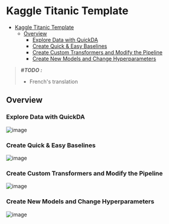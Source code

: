 # Kaggle Titanic Template

- [Kaggle Titanic Template](#kaggle-titanic-template)
  - [Overview](#overview)
    - [Explore Data with QuickDA](#explore-data-with-quickda)
    - [Create Quick & Easy Baselines](#create-quick--easy-baselines)
    - [Create Custom Transformers and Modify the Pipeline](#create-custom-transformers-and-modify-the-pipeline)
    - [Create New Models and Change Hyperparameters](#create-new-models-and-change-hyperparameters)

> **#_TODO :_**
>
> - French's translation

## Overview

### Explore Data with QuickDA

![image](https://user-images.githubusercontent.com/88633026/129945057-5cc06bb8-1331-47e9-a2e2-bc2cac0150fc.png)

### Create Quick & Easy Baselines

![image](https://user-images.githubusercontent.com/88633026/129945592-2d60fe43-07fb-4a16-aacb-ecd5cb04f552.png)

### Create Custom Transformers and Modify the Pipeline

![image](https://user-images.githubusercontent.com/88633026/129948410-92c82bff-4607-49e7-bfdb-e278771a352a.png)
### Create New Models and Change Hyperparameters

![image](https://user-images.githubusercontent.com/88633026/129946210-506e9cfe-11d0-43cd-afc0-ec0d217854c5.png)